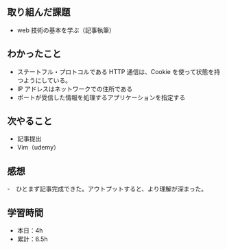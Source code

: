 ## 取り組んだ課題

- web 技術の基本を学ぶ（記事執筆）

## わかったこと

- ステートフル・プロトコルである HTTP 通信は、Cookie を使って状態を持つようにしている。
- IP アドレスはネットワークでの住所である
- ポートが受信した情報を処理するアプリケーションを指定する

## 次やること

- 記事提出
- Vim（udemy）

## 感想

-　ひとまず記事完成できた。アウトプットすると、より理解が深まった。

## 学習時間

- 本日：4h
- 累計：6.5h
